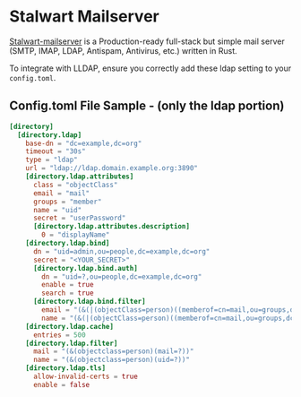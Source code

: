 # Stalwart Mailserver

[Stalwart-mailserver](https://github.com/stalwartlabs/mail-server) is a Production-ready full-stack but simple mail server (SMTP, IMAP, LDAP, Antispam, Antivirus, etc.) written in Rust.

To integrate with LLDAP, ensure you correctly add these ldap setting to your `config.toml`.

## Config.toml File Sample - (only the ldap portion)
```toml
[directory]
  [directory.ldap]
    base-dn = "dc=example,dc=org"
    timeout = "30s"
    type = "ldap"
    url = "ldap://ldap.domain.example.org:3890"
    [directory.ldap.attributes]
      class = "objectClass"
      email = "mail"
      groups = "member"
      name = "uid"
      secret = "userPassword"
      [directory.ldap.attributes.description]
        0 = "displayName"
    [directory.ldap.bind]
      dn = "uid=admin,ou=people,dc=example,dc=org"
      secret = "<YOUR_SECRET>"
      [directory.ldap.bind.auth]
        dn = "uid=?,ou=people,dc=example,dc=org"
        enable = true
        search = true
      [directory.ldap.bind.filter]
        email = "(&(|(objectClass=person)((memberof=cn=mail,ou=groups,dc=example,dc=org))(|(mail=?)(mailAlias=?)(mailList=?)))"
        name = "(&(|(objectClass=person)((memberof=cn=mail,ou=groups,dc=example,dc=org))(uid=?))"
    [directory.ldap.cache]
      entries = 500
    [directory.ldap.filter]
      mail = "(&(objectclass=person)(mail=?))"
      name = "(&(objectclass=person)(uid=?))"
    [directory.ldap.tls]
      allow-invalid-certs = true
      enable = false
```
